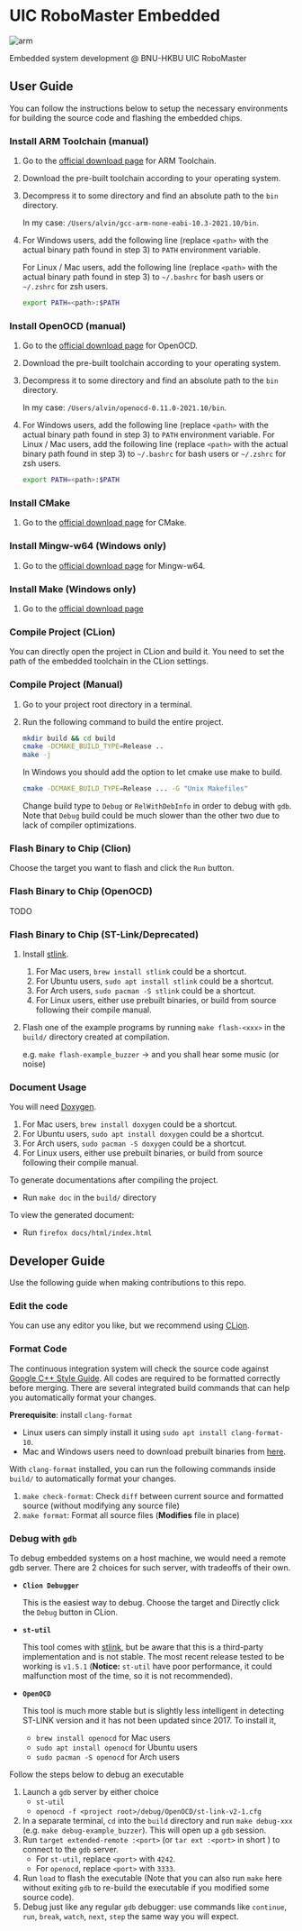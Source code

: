 # UIC RoboMaster Embedded

![arm](https://github.com/yry0008/UICRM-Embedded/workflows/arm%20build/badge.svg)

Embedded system development @ BNU-HKBU UIC RoboMaster

## User Guide

You can follow the instructions below to setup the necessary environments for
building the source code and flashing the embedded chips.

### Install ARM Toolchain (manual)

1. Go to the [official download page](https://developer.arm.com/open-source/gnu-toolchain/gnu-rm/downloads)
   for ARM Toolchain.
2. Download the pre-built toolchain according to your operating system.
3. Decompress it to some directory and find an absolute path to the `bin` directory.

   In my case: `/Users/alvin/gcc-arm-none-eabi-10.3-2021.10/bin`.

4. For Windows users, add the following line (replace `<path>`
   with the actual binary path found in step 3) to `PATH` environment variable.

   For Linux / Mac users, add the following line (replace `<path>`
   with the actual binary path found in step 3) to `~/.bashrc` for bash users
   or `~/.zshrc` for zsh users.

   ```sh
   export PATH=<path>:$PATH
   ```

### Install OpenOCD (manual)
1. Go to the [official download page](https://gnutoolchains.com/arm-eabi/openocd/)
   for OpenOCD.
2. Download the pre-built toolchain according to your operating system.
3. Decompress it to some directory and find an absolute path to the `bin` directory.

   In my case: `/Users/alvin/openocd-0.11.0-2021.10/bin`.
4. For Windows users, add the following line (replace `<path>`
    with the actual binary path found in step 3) to `PATH` environment variable.
   For Linux / Mac users, add the following line (replace `<path>`
   with the actual binary path found in step 3) to `~/.bashrc` for bash users
   or `~/.zshrc` for zsh users.

   ```sh
   export PATH=<path>:$PATH
   ```

### Install CMake
1. Go to the [official download page](https://cmake.org/download/)
   for CMake.

### Install Mingw-w64 (Windows only)
1. Go to the [official download page](https://sourceforge.net/projects/mingw-w64/files/)
   for Mingw-w64.
   
### Install Make (Windows only)
1. Go to the [official download page](https://sourceforge.net/projects/gnuwin32/files/make/3.81/)

### Compile Project (CLion)
You can directly open the project in CLion and build it.
You need to set the path of the embedded toolchain in the CLion settings.

### Compile Project (Manual)

1. Go to your project root directory in a terminal.
2. Run the following command to build the entire project.

   ```sh
   mkdir build && cd build
   cmake -DCMAKE_BUILD_TYPE=Release ..
   make -j
   ```
   In  Windows you should add the option to let cmake use make to build.
   ```sh
   cmake -DCMAKE_BUILD_TYPE=Release ... -G "Unix Makefiles"
   ```
   Change build type to `Debug` or `RelWithDebInfo` in order to debug with `gdb`.
   Note that `Debug` build could be much slower than the other two due to lack
   of compiler optimizations.

### Flash Binary to Chip (Clion)
Choose the target you want to flash and click the `Run` button.

### Flash Binary to Chip (OpenOCD)
TODO


### Flash Binary to Chip (ST-Link/Deprecated)

1. Install [stlink](https://github.com/stlink-org/stlink).

    1. For Mac users, `brew install stlink` could be a shortcut.
    2. For Ubuntu users, `sudo apt install stlink` could be a shortcut.
    3. For Arch users, `sudo pacman -S stlink` could be a shortcut.
    4. For Linux users, either use prebuilt binaries, or build from source
       following their compile manual.

2. Flash one of the example programs by running `make flash-<xxx>` in the
   `build/` directory created at compilation.

   e.g. `make flash-example_buzzer` -> and you shall hear some music (or noise)

### Document Usage

You will need [Doxygen](https://www.doxygen.nl/index.html).

1. For Mac users, `brew install doxygen` could be a shortcut.
2. For Ubuntu users, `sudo apt install doxygen` could be a shortcut.
3. For Arch users, `sudo pacman -S doxygen` could be a shortcut.
4. For Linux users, either use prebuilt binaries, or build from source
   following their compile manual.

To generate documentations after compiling the project.

- Run `make doc` in the `build/` directory

To view the generated document:

- Run `firefox docs/html/index.html`

## Developer Guide

Use the following guide when making contributions to this repo.

### Edit the code
You can use any editor you like, but we recommend using [CLion](https://www.jetbrains.com/clion/).

### Format Code

The continuous integration system will check the source code against
[Google C++ Style Guide](https://google.github.io/styleguide/cppguide.html).
All codes are required to be formatted correctly before merging. There are several
integrated build commands that can help you automatically format your changes.

**Prerequisite**: install `clang-format`

* Linux users can simply install it using `sudo apt install clang-format-10`.
* Mac and Windows users need to download prebuilt binaries from
  [here](https://releases.llvm.org/download.html).

With `clang-format` installed, you can run the following commands inside `build/`
to automatically format your changes.

1. `make check-format`: Check `diff` between current source and
   formatted source (without modifying any source file)
2. `make format`: Format all source files (**Modifies** file in place)

### Debug with `gdb`

To debug embedded systems on a host machine, we would need a remote gdb server.
There are 2 choices for such server, with tradeoffs of their own.

* **`Clion Debugger`**
    
  This is the easiest way to debug. Choose the target and Directly click the `Debug` button in CLion.

* **`st-util`**

  This tool comes with [stlink](#flash-binary-to-chip), but be aware
  that this is a third-party implementation and is not stable. The most
  recent release tested to be working is `v1.5.1` (**Notice:** `st-util`
  have poor performance, it could malfunction most of the time, so
  it is not recommended).

* **`OpenOCD`**

  This tool is much more stable but is slightly less intelligent in detecting
  ST-LINK version and it has not been updated since 2017. To install it,
    * `brew install openocd` for Mac users
    * `sudo apt install openocd` for Ubuntu users
    * `sudo pacman -S openocd` for Arch users

Follow the steps below to debug an executable

1. Launch a `gdb` server by either choice
    * `st-util`
    * `openocd -f <project root>/debug/OpenOCD/st-link-v2-1.cfg`
2. In a separate terminal, `cd` into the `build` directory and run `make debug-xxx`
   (e.g. `make debug-example_buzzer`). This will open up a `gdb` session.
3. Run `target extended-remote :<port>` (or `tar ext :<port>` in short )
   to connect to the `gdb` server.
    * For `st-util`, replace `<port>` with `4242`.
    * For `openocd`, replace `<port>` with `3333`.
4. Run `load` to flash the executable (Note that you can also run `make` here
   without exiting `gdb` to re-build the executable if you modified some
   source code).
5. Debug just like any regular `gdb` debugger: use commands like `continue`,
   `run`, `break`, `watch`, `next`, `step` the same way you will expect.
